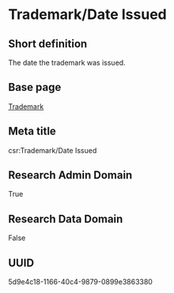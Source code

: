# Trademark/Date Issued
## Short definition
The date the trademark was issued.
## Base page
[Trademark](../Objects/Trademark.md)
## Meta title
csr:Trademark/Date Issued
## Research Admin Domain
True
## Research Data Domain
False
## UUID
5d9e4c18-1166-40c4-9879-0899e3863380
